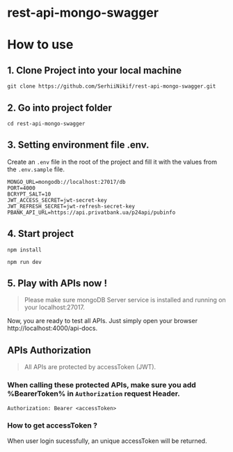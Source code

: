 # rest-api-mongo-swagger

# How to use

## 1. Clone Project into your local machine
```
git clone https://github.com/SerhiiNikif/rest-api-mongo-swagger.git
```

## 2. Go into project folder

```
cd rest-api-mongo-swagger
```

## 3. Setting environment file .env.
Create an `.env` file in the root of the project and fill it with the values ​​from the `.env.sample` file.

```
MONGO_URL=mongodb://localhost:27017/db
PORT=4000
BCRYPT_SALT=10
JWT_ACCESS_SECRET=jwt-secret-key
JWT_REFRESH_SECRET=jwt-refresh-secret-key
PBANK_API_URL=https://api.privatbank.ua/p24api/pubinfo
```

## 4. Start project

```
npm install
```

```
npm run dev
```

## 5. Play with APIs now !
> Please make sure mongoDB Server service is installed and running on your localhost:27017.

Now, you are ready to test all APIs.
Just simply open your browser http://localhost:4000/api-docs.

## APIs Authorization

> All APIs are protected by accessToken (JWT).

### When calling these protected APIs, make sure you add %BearerToken% in `Authorization` request Header.

```
Authorization: Bearer <accessToken>
```

### How to get accessToken ?

When user login sucessfully, an unique accessToken will be returned.
